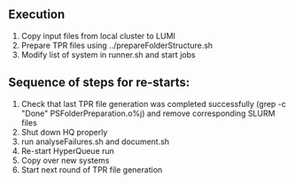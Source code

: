 ## Execution
1) Copy input files from local cluster to LUMI
2) Prepare TPR files using ../prepareFolderStructure.sh
3) Modify list of system in runner.sh and start jobs

## Sequence of steps for re-starts:
1) Check that last TPR file generation was completed successfully (grep -c "Done" PSFolderPreparation.o%j) and remove corresponding SLURM files
2) Shut down HQ properly
3) run analyseFailures.sh and document.sh
4) Re-start HyperQueue run
5) Copy over new systems
6) Start next round of TPR file generation

